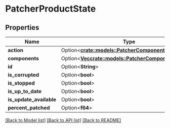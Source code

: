 # PatcherProductState

## Properties

Name | Type | Description | Notes
------------ | ------------- | ------------- | -------------
**action** | Option<[**crate::models::PatcherComponentStateAction**](PatcherComponentStateAction.md)> |  | [optional]
**components** | Option<[**Vec<crate::models::PatcherComponentState>**](PatcherComponentState.md)> |  | [optional]
**id** | Option<**String**> |  | [optional]
**is_corrupted** | Option<**bool**> |  | [optional]
**is_stopped** | Option<**bool**> |  | [optional]
**is_up_to_date** | Option<**bool**> |  | [optional]
**is_update_available** | Option<**bool**> |  | [optional]
**percent_patched** | Option<**f64**> |  | [optional]

[[Back to Model list]](../README.md#documentation-for-models) [[Back to API list]](../README.md#documentation-for-api-endpoints) [[Back to README]](../README.md)


